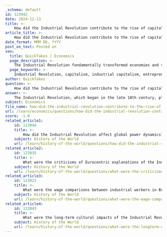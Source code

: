 ```yaml
---
_schema: default
id: 123042
date: 2024-12-13
title: >-
    How did the Industrial Revolution contribute to the rise of capitalism?
article_title: >-
    How did the Industrial Revolution contribute to the rise of capitalism?
date_format: MMM DD, YYYY
post_on_text: Posted on
seo:
  title: QuickTakes | Economics
  page_description: >-
    The Industrial Revolution fundamentally transformed economies and societies, contributing to the rise of capitalism through shifts in production, investment, and social dynamics.
  page_keywords: >-
    Industrial Revolution, capitalism, industrial capitalism, entrepreneurship, investment, laissez-faire economics, wealth concentration, technological innovations, global trade, labor dynamics, consumerism, economic structures, social relations
author: QuickTakes
question: >-
    How did the Industrial Revolution contribute to the rise of capitalism?
answer: >-
    The Industrial Revolution, which began in the late 18th century, played a pivotal role in the rise of capitalism by fundamentally transforming economic structures and social relations. Here are several key ways in which the Industrial Revolution contributed to the development of capitalism:\n\n1. **Shift to Industrial Capitalism**: The Industrial Revolution marked a transition from agrarian economies to industrial capitalism, characterized by the dominance of industrialists over traditional merchants. This shift facilitated the rise of factory production, which became the backbone of economic activity, allowing for mass production and increased efficiency.\n\n2. **Entrepreneurship and Investment**: The era saw a surge in entrepreneurship as individuals sought to capitalize on new technologies and production methods. Investors were drawn to the potential for profit in industrial ventures, leading to the accumulation of capital that could be reinvested into further industrial development. This cycle of investment and profit maximization is a hallmark of capitalist economies.\n\n3. **Laissez-Faire Economics**: The Industrial Revolution coincided with the emergence of economic theories advocating for laissez-faire capitalism, where minimal government intervention in the economy was promoted. This ideology supported free markets and competition, allowing businesses to operate with greater autonomy and encouraging innovation.\n\n4. **Concentration of Wealth**: The revolution led to the concentration of wealth in the hands of a few industrialists and entrepreneurs. This wealth accumulation facilitated the establishment of a capitalist class that wielded significant economic and political power, further entrenching capitalist structures in society.\n\n5. **Technological Innovations**: Innovations such as the steam engine, mechanized textile production, and advancements in iron and steel manufacturing not only increased productivity but also created new industries and job opportunities. These technological changes were essential in driving economic growth and establishing a capitalist framework where production was geared towards profit.\n\n6. **Global Trade and Markets**: The expansion of industrial production necessitated new markets for goods, both domestically and internationally. The colonies provided raw materials and served as markets for finished products, which reinforced capitalist dynamics and global trade networks.\n\n7. **Labor Dynamics**: The Industrial Revolution also transformed labor relations, leading to the proletarianization of workers who became wage laborers in factories. This shift created a labor market where workers sold their labor for wages, a fundamental aspect of capitalist economies.\n\n8. **Social Changes and Consumerism**: The rise of a consumer culture emerged as disposable incomes increased, leading to greater demand for goods. This shift not only fueled production but also reinforced capitalist principles by creating a cycle of consumption and production.\n\nIn summary, the Industrial Revolution laid the groundwork for modern capitalism by fostering an environment conducive to industrial growth, entrepreneurship, and the establishment of market economies. The interplay of technological advancements, economic theories, and social changes during this period fundamentally reshaped the economic landscape, leading to the capitalist systems we recognize today.
subject: Economics
file_name: how-did-the-industrial-revolution-contribute-to-the-rise-of-capitalism.md
url: /learn/economics/questions/how-did-the-industrial-revolution-contribute-to-the-rise-of-capitalism
score: -1.0
related_article1:
    id: 123044
    title: >-
        How did the Industrial Revolution affect global power dynamics?
    subject: History of the World
    url: /learn/history-of-the-world/questions/how-did-the-industrial-revolution-affect-global-power-dynamics
related_article2:
    id: 123035
    title: >-
        What were the criticisms of Eurocentric explanations of the Industrial Revolution?
    subject: History of the World
    url: /learn/history-of-the-world/questions/what-were-the-criticisms-of-eurocentric-explanations-of-the-industrial-revolution
related_article3:
    id: 123021
    title: >-
        What were the wage comparisons between industrial workers in Britain and other countries during the Industrial Revolution?
    subject: History of the World
    url: /learn/history-of-the-world/questions/what-were-the-wage-comparisons-between-industrial-workers-in-britain-and-other-countries-during-the-industrial-revolution
related_article4:
    id: 123043
    title: >-
        What were the long-term cultural impacts of the Industrial Revolution on European societies?
    subject: History of the World
    url: /learn/history-of-the-world/questions/what-were-the-longterm-cultural-impacts-of-the-industrial-revolution-on-european-societies
---
```


&nbsp;